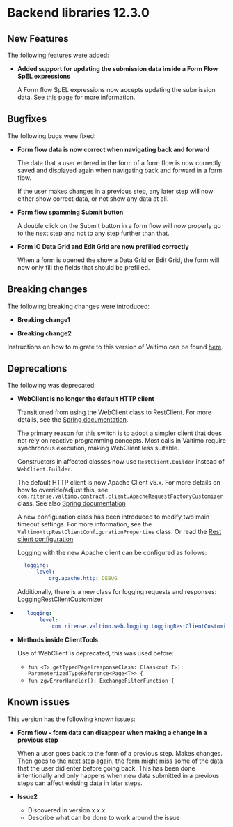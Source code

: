 # Backend libraries 12.3.0

## New Features

The following features were added:

* **Added support for updating the submission data inside a Form Flow SpEL expressions**

  A Form flow SpEL expressions now accepts updating the submission data.
  See [this page](/using-valtimo/form-flow/create-form-flow-definition.md#expressions) for more information.

## Bugfixes

The following bugs were fixed:

* **Form flow data is now correct when navigating back and forward**

  The data that a user entered in the form of a form flow is now correctly saved and displayed again when
  navigating back and forward in a form flow.

  If the user makes changes in a previous step, any later step will now either show correct data, or not show any data
  at all.

* **Form flow spamming Submit button**

  A double click on the Submit button in a form flow will now properly go to the next step and not to any step further
  than that.

* **Form IO Data Grid and Edit Grid are now prefilled correctly**

  When a form is opened the show a Data Grid or Edit Grid, the form will now only fill the fields that should be
  prefilled.


## Breaking changes

The following breaking changes were introduced:

* **Breaking change1**

* **Breaking change2**

Instructions on how to migrate to this version of Valtimo can be found [here](migration.md).

## Deprecations

The following was deprecated:

* **WebClient is no longer the default HTTP client**
    
    Transitioned from using the WebClient class to RestClient. For more details, see the [Spring documentation](https://docs.spring.io/spring-framework/reference/integration/rest-clients.html).
    
    The primary reason for this switch is to adopt a simpler client that does not rely on reactive programming concepts. Most calls in Valtimo require synchronous execution, making WebClient less suitable.
    
    Constructors in affected classes now use `RestClient.Builder` instead of `WebClient.Builder`.
    
    The default HTTP client is now Apache Client v5.x.
    For more details on how to override/adjust this, see `com.ritense.valtimo.contract.client.ApacheRequestFactoryCustomizer` class.
    See also [Spring documentation](https://docs.spring.io/spring-boot/reference/io/rest-client.html#io.rest-client.restclient.customization)
    
    A new configuration class has been introduced to modify two main timeout settings.
    For more information, see the `ValtimoHttpRestClientConfigurationProperties` class. Or read the [Rest client configuration](../../../reference/rest-client-configuration.md)
    
    Logging with the new Apache client can be configured as follows:
    ```yaml
      logging:
          level:
              org.apache.http: DEBUG
    ```
    Additionally, there is a new class for logging requests and responses: LoggingRestClientCustomizer
*  ```yaml
      logging:
          level:
              com.ritense.valtimo.web.logging.LoggingRestClientCustomizer: DEBUG
   ```

* **Methods inside ClientTools**

  Use of WebClient is deprecated, this was used before:
  - `fun <T> getTypedPage(responseClass: Class<out T>): ParameterizedTypeReference<Page<T>> {`
  - `fun zgwErrorHandler(): ExchangeFilterFunction {`

## Known issues

This version has the following known issues:

* **Form flow - form data can disappear when making a change in a previous step**

  When a user goes back to the form of a previous step. Makes changes. Then goes to the next step again, the form might
  miss some of the data that the user did enter before going back. This has been done intentionally and only happens
  when new data submitted in a previous steps can affect existing data in later steps.

* **Issue2**
  * Discovered in version x.x.x
  * Describe what can be done to work around the issue
